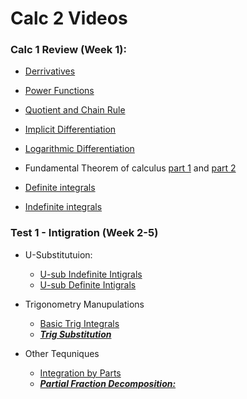# Calc 2 Videos

### Calc 1 Review (Week 1):

* [Derrivatives](https://www.youtube.com/watch?v=5yfh5cf4-0w)

* [Power Functions](https://www.youtube.com/watch?v=9Yz-RCdS2Tg)

* [Quotient and Chain Rule](https://youtu.be/lEj3dzj2Doc)

* [Implicit Differentiation](https://www.youtube.com/watch?v=xbviQHhU1rA)

* [Logarithmic Differentiation](https://www.youtube.com/watch?v=Dp9sgIvaKPk)

* Fundamental Theorem of calculus [part 1](https://www.youtube.com/watch?v=aeB5BWY0RlE) and [part 2](https://www.youtube.com/watch?v=ns8N1UuXl4w)

* [Definite integrals](https://www.youtube.com/watch?v=Gc3QvUB0PkI)
* [Indefinite integrals](https://www.youtube.com/watch?v=JTFMeSCxgcA)

### Test 1 - Intigration (Week 2-5)

* U-Substitutuion:
    * [U-sub Indefinite Intigrals](https://www.youtube.com/watch?v=IAh00vU3FSY)
    * [U-sub Definite Intigrals](https://www.youtube.com/watch?v=tM4RWc9ryx0)

* Trigonometry Manupulations
    * [Basic Trig Integrals](https://www.youtube.com/watch?v=flvhNBoOsiA)
    * [***Trig Substitution***](https://www.youtube.com/watch?v=gJdeJ1CoFnU)
  
* Other Tequniques
    * [Integration by Parts](https://www.youtube.com/watch?v=tGu-764KHCk)
    * [***Partial Fraction Decomposition:***](https://www.youtube.com/watch?v=BvGKVn-85jM)
